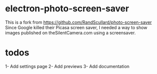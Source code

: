 # electron-photo-screen-saver

This is a fork from https://github.com/RandScullard/photo-screen-saver
Since Google killed their Picasa screen saver, I needed a way to show images published on theSilentCamera.com using a screensaver.

# todos
1- Add settings page
2- Add previews
3- Add documentation